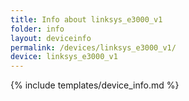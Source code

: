 ```yaml
---
title: Info about linksys_e3000_v1
folder: info
layout: deviceinfo
permalink: /devices/linksys_e3000_v1/
device: linksys_e3000_v1
---
```

{% include templates/device_info.md %}
